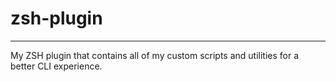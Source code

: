 # zsh-plugin
--- 
My ZSH plugin that contains all of my custom scripts and utilities for a better CLI experience. 
